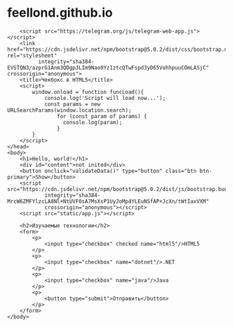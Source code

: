 # feellond.github.io
<!DOCTYPE html>
<html>
    <head>
       <!-- Required meta tags -->
        <meta charset="utf-8">
        <meta name="viewport" content="width=device-width, initial-scale=1">

        <script src="https://telegram.org/js/telegram-web-app.js"></script>
        <link href="https://cdn.jsdelivr.net/npm/bootstrap@5.0.2/dist/css/bootstrap.min.css" rel="stylesheet"
              integrity="sha384-EVSTQN3/azprG1Anm3QDgpJLIm9Nao0Yz1ztcQTwFspd3yD65VohhpuuCOmLASjC" crossorigin="anonymous">
        <title>Чекбокс в HTML5</title>
        <script>
            window.onload = function funcLoad(){
                console.log('Script will load now...');
                const params = new URLSearchParams(window.location.search);
                    for (const param of params) {
                      console.log(param);
                    }
            }
        </script>
    </head>
    <body>
        <h1>Hello, world!</h1>
        <div id="content">not inited</div>
        <button onclick="validateData()" type="button" class="btn btn-primary">Show</button>
        <script src="https://cdn.jsdelivr.net/npm/bootstrap@5.0.2/dist/js/bootstrap.bundle.min.js"
                integrity="sha384-MrcW6ZMFYlzcLA8Nl+NtUVF0sA7MsXsP1UyJoMp4YLEuNSfAP+JcXn/tWtIaxVXM"
                crossorigin="anonymous"></script>
        <script src="static/app.js"></script>

        <h2>Изучаемые технологии</h2>
        <form>
            <p>
                <input type="checkbox" checked name="html5"/>HTML5
            </p>
            <p>
                <input type="checkbox" name="dotnet"/>.NET
            </p>
            <p>
                <input type="checkbox" name="java"/>Java
            </p>
            <p>
                <button type="submit">Отправить</button>
            </p>
        </form>
    </body>
</html>
